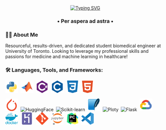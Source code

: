 <div id="header" align="center">
<a href="https://git.io/typing-svg"><img src="https://readme-typing-svg.demolab.com?font=Open+Sans&size=29&duration=4000&pause=1000&color=F7985B&center=true&width=800&lines=Hi+there%2C+welcome+to+my+profile!;I'm+currently+a+biomedical+engineer+in+Toronto.;I'm+interested+in+machine+learning+and+healthcare!;Thanks+for+stopping+by+%3AD" alt="Typing SVG" /></a>
</div>

<h3 align="center">
 • Per aspera ad astra •
</h3>

 ### :man_technologist: About Me
 
Resourceful, results-driven, and dedicated student biomedical engineer at University of Toronto. Looking to leverage my professional skills and passions for medicine and machine learning in healthcare!

### :hammer_and_wrench: Languages, Tools, and Frameworks:
<div>
  <img src="https://github.com/devicons/devicon/blob/master/icons/python/python-original.svg" title="Python" alt="Python" width="40" height="40"/>&nbsp;
  <img src="https://github.com/devicons/devicon/blob/master/icons/matlab/matlab-original.svg" title="MATLAB" alt="MATLAB" width="40" height="40"/>&nbsp;
  <img src="https://github.com/devicons/devicon/blob/master/icons/csharp/csharp-plain.svg" title="CSharp" alt="CSharp" width="40" height="40"/>&nbsp;
  <img src="https://github.com/devicons/devicon/blob/master/icons/c/c-plain.svg" title="C" alt="C" width="40" height="40"/>&nbsp;
  <img src="https://github.com/devicons/devicon/blob/master/icons/css3/css3-plain.svg" title="CSS" alt="CSS" width="40" height="40"/>&nbsp;
  <img src="https://github.com/devicons/devicon/blob/master/icons/html5/html5-plain.svg" title="HTML" alt="HTML" width="40" height="40"/>&nbsp;
 
  <img src="https://github.com/devicons/devicon/blob/master/icons/pytorch/pytorch-original.svg" title="PyTorch" alt="PyTorch" width="40" height="40"/>&nbsp;
  <img src="https://i.imgur.com/OmVOr8g.png" title="HuggingFace" alt="HuggingFace" width="40" height="40"/>&nbsp;
  <img src="https://i.imgur.com/vRQ2peq.png" title="Scikit-learn" alt="Scikit-learn" width="40"/>&nbsp;
  <img src="https://github.com/devicons/devicon/blob/master/icons/sqlite/sqlite-original.svg" title="SQLite" alt="SQLite" width="40" height="40"/>&nbsp;
  <img src="https://www.vectorlogo.zone/logos/plot_ly/plot_ly-icon.svg" title="Plotly" alt="Ploty" width="40" height="40"/>&nbsp;
  <img src="https://i.imgur.com/vcAmO24.png" title="Flask" alt="Flask" width="40" height="40"/>&nbsp;
  <img src="https://github.com/devicons/devicon/blob/master/icons/googlecloud/googlecloud-original.svg" title="GCP" alt="GCP" width="40" height="40"/>&nbsp;
  <img src="https://github.com/devicons/devicon/blob/master/icons/docker/docker-plain-wordmark.svg" title="Docker" alt="Docker" width="40" height="40"/>&nbsp;
  <img src="https://github.com/devicons/devicon/blob/master/icons/heroku/heroku-plain.svg" title="Heroku" alt="Heroku" width="40" height="40"/>&nbsp;
  <img src="https://github.com/devicons/devicon/blob/master/icons/git/git-original.svg" title="Git" alt="Git" width="40" height="40"/>&nbsp;
  <img src="https://github.com/devicons/devicon/blob/master/icons/jupyter/jupyter-original-wordmark.svg" title="Jupyter" alt="Jupyter" width="40" height="40"/>&nbsp;
  <img src="https://github.com/devicons/devicon/blob/master/icons/pycharm/pycharm-original.svg" title="Pycharms" alt="Pycharms" width="40" height="40"/>&nbsp;
  <img src="https://github.com/devicons/devicon/blob/master/icons/vscode/vscode-original.svg" title="VSCode" alt="VSCode" width="40" height="40"/>&nbsp;
</div>


<!---
justin13601/justin13601 is a ✨ special ✨ repository because its `README.md` (this file) appears on your GitHub profile.
You can click the Preview link to take a look at your changes.

- 👋 Hi, I’m Justin
- 👀 I’m interested in machine learning and healthcare
- 🌱 I’m currently studying biomedical engineering @ the University of Toronto
--->
